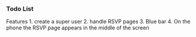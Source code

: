 ### Todo List

Features
    1. create a super user
    2. handle RSVP pages
    3. Blue bar
    4. On the phone the RSVP page appears in the middle of the screen


